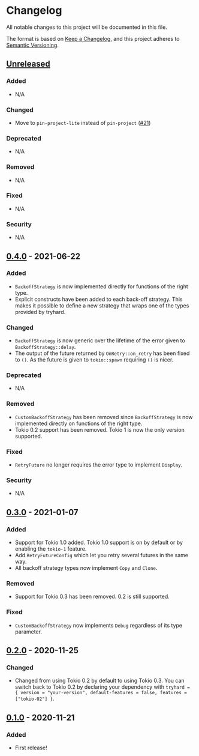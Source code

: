# Changelog
All notable changes to this project will be documented in this file.

The format is based on [Keep a Changelog](https://keepachangelog.com/en/1.0.0/),
and this project adheres to [Semantic Versioning](https://semver.org/spec/v2.0.0.html).

## [Unreleased]
### Added
- N/A

### Changed
- Move to `pin-project-lite` instead of `pin-project` ([#21](https://github.com/EmbarkStudios/tryhard/pull/21))

### Deprecated
- N/A

### Removed
- N/A

### Fixed
- N/A

### Security
- N/A

## [0.4.0] - 2021-06-22
### Added
- `BackoffStrategy` is now implemented directly for functions of the right type.
- Explicit constructs have been added to each back-off strategy. This makes it
  possible to define a new strategy that wraps one of the types provided by
  tryhard.

### Changed
- `BackoffStrategy` is now generic over the lifetime of the error given to
  `BackoffStrategy::delay`.
- The output of the future returned by `OnRetry::on_retry` has been
  fixed to `()`. As the future is given to `tokio::spawn` requiring `()` is
  nicer.

### Deprecated
- N/A

### Removed
- `CustomBackoffStrategy` has been removed since `BackoffStrategy` is now
  implemented directly on functions of the right type.
- Tokio 0.2 support has been removed. Tokio 1 is now the only version
  supported.

### Fixed
- `RetryFuture` no longer requires the error type to implement `Display`.

### Security
- N/A

## [0.3.0] - 2021-01-07
### Added
- Support for Tokio 1.0 added. Tokio 1.0 support is on by default or by enabling the `tokio-1` feature.
- Add `RetryFutureConfig` which let you retry several futures in the same way.
- All backoff strategy types now implement `Copy` and `Clone`.

### Removed
- Support for Tokio 0.3 has been removed. 0.2 is still supported.

### Fixed
- `CustomBackoffStrategy` now implements `Debug` regardless of its type parameter.

## [0.2.0] - 2020-11-25
### Changed
- Changed from using Tokio 0.2 by default to using Tokio 0.3. You can switch back to Tokio 0.2 by declaring your dependency with `tryhard = { version = "your-version", default-features = false, features = ["tokio-02"] }`.

## [0.1.0] - 2020-11-21
### Added
- First release!

[Unreleased]: https://github.com/EmbarkStudios/tryhard/compare/0.3.0...HEAD
[0.4.0]: https://github.com/EmbarkStudios/tryhard/compare/0.3.0...0.4.0
[0.3.0]: https://github.com/EmbarkStudios/tryhard/compare/0.2.0...0.3.0
[0.2.0]: https://github.com/EmbarkStudios/tryhard/compare/0.1.0...0.2.0
[0.1.0]: https://github.com/EmbarkStudios/tryhard/releases/tag/0.1.0
